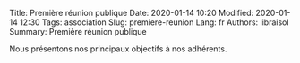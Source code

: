 Title: Première réunion publique
Date: 2020-01-14 10:20
Modified: 2020-01-14 12:30
Tags: association
Slug: premiere-reunion
Lang: fr
Authors: libraisol
Summary: Première réunion publique

Nous présentons nos principaux objectifs à nos adhérents.
